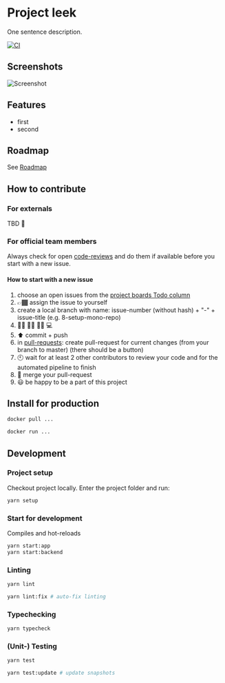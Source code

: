 # Project leek

One sentence description.

[![CI](https://github.com/project-leek/project-leek/workflows/PR%20Checks/badge.svg)](https://github.com/project-leek/project-leek/actions?query=workflow%3A"PR+Checks")

## Screenshots

![Screenshot](screenshot.jpg)

## Features

* first
* second

## Roadmap

See [Roadmap](https://github.com/project-leek/project-leek/projects/1)

## How to contribute 

### For externals

TBD 🤔 

### For official team members

Always check for open [code-reviews](https://github.com/project-leek/project-leek/pulls?q=is%3Aopen+is%3Apr+type%3Apr+review%3Arequired) and do them if available before you start with a new issue.

#### How to start with a new issue

1. choose an open issues from the [project boards Todo column](https://github.com/project-leek/project-leek/projects/1)
1. 👉🏾 assign the issue to yourself 
1. create a local branch with name: issue-number (without hash) + "-" + issue-title (e.g. 8-setup-mono-repo)
1. 👨🏾 👩🏾 ✍🏾 💻 
1. ⬆️ commit + push 
1. in [pull-requests](https://github.com/project-leek/project-leek/pulls): create pull-request for current changes (from your branch to master) (there should be a button)
1. 🕙 wait for at least 2 other contributors to review your code and for the automated pipeline to finish
1. 🥗 merge your pull-request
1. 😃 be happy to be a part of this project
## Install for production

```bash
docker pull ...

docker run ...
```

## Development

### Project setup

Checkout project locally. Enter the project folder and run:

```bash
yarn setup
```

### Start for development

Compiles and hot-reloads

```bash
yarn start:app
yarn start:backend
```

### Linting

```bash
yarn lint

yarn lint:fix # auto-fix linting
```

### Typechecking

```bash
yarn typecheck
```

### (Unit-) Testing

```bash
yarn test

yarn test:update # update snapshots
```
